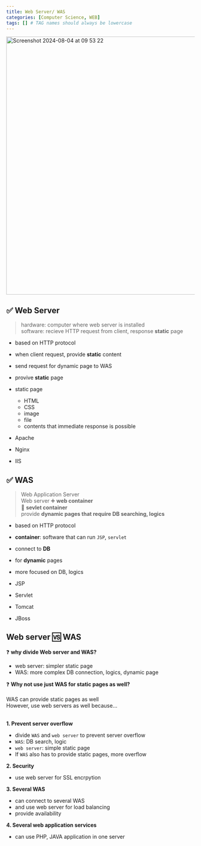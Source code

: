 ```yaml
---
title: Web Server/ WAS
categories: [Computer Science, WEB]
tags: [] # TAG names should always be lowercase
---
```


<img width="689" alt="Screenshot 2024-08-04 at 09 53 22" src="https://github.com/user-attachments/assets/d4a6de65-6411-4820-960c-a33db4c3a8df">

## ✅ Web Server

> hardware: computer where web server is installed <br>
> software: recieve HTTP request from client, response **static** page <br>

- based on HTTP protocol
- when client request, provide **static** content
- send request for dynamic page to WAS

- provive **static** page
- static page

  - HTML
  - CSS
  - image
  - file
  - contents that immediate response is possible

- Apache
- Nginx
- IIS

## ✅ WAS

> Web Application Server <br>
> Web server ➕ **web container** <br>
> 🟰 **sevlet container** <br>
> provide **dynamic pages that require DB searching, logics** <br>

- based on HTTP protocol

- **container**: software that can run `JSP`, `servlet`

- connect to **DB**
- for **dynamic** pages
- more focused on DB, logics

- JSP
- Servlet
- Tomcat
- JBoss

## Web server 🆚 WAS

❓ **why divide Web server and WAS?** <br>

- web server: simpler static page <br>
- WAS: more complex DB connection, logics, dynamic page <br>

❓ **Why not use just WAS for static pages as well?** <br>
<br>
WAS can provide static pages as well<br>
However, use web servers as well because...<br>
<br>

**1. Prevent server overflow**

- divide `WAS` and `web server` to prevent server overflow
- `WAS`: DB search, logic
- `web server`: simple static page
- If `WAS` also has to provide static pages, more overflow

**2. Security**

- use web server for SSL encrpytion

**3. Several WAS**

- can connect to several WAS
- and use web server for load balancing
- provide availability

**4. Several web application services**

- can use PHP, JAVA application in one server
